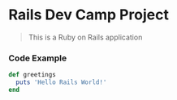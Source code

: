# Rails Dev Camp Project

>This is a Ruby on Rails application


### Code Example

```ruby
def greetings
  puts 'Hello Rails World!'
end
```